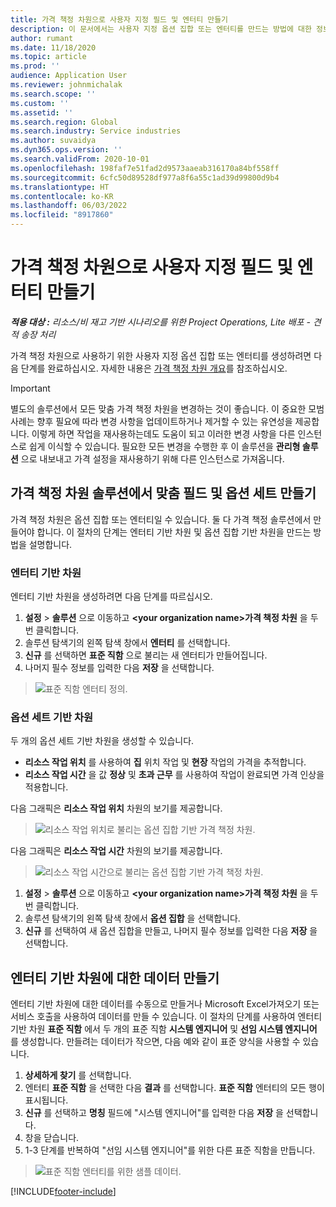 ```yaml
---
title: 가격 책정 차원으로 사용자 지정 필드 및 엔터티 만들기
description: 이 문서에서는 사용자 지정 옵션 집합 또는 엔터티를 만드는 방법에 대한 정보를 제공합니다.
author: rumant
ms.date: 11/18/2020
ms.topic: article
ms.prod: ''
audience: Application User
ms.reviewer: johnmichalak
ms.search.scope: ''
ms.custom: ''
ms.assetid: ''
ms.search.region: Global
ms.search.industry: Service industries
ms.author: suvaidya
ms.dyn365.ops.version: ''
ms.search.validFrom: 2020-10-01
ms.openlocfilehash: 198faf7e51fad2d9573aaeab316170a84bf558ff
ms.sourcegitcommit: 6cfc50d89528df977a8f6a55c1ad39d99800d9b4
ms.translationtype: HT
ms.contentlocale: ko-KR
ms.lasthandoff: 06/03/2022
ms.locfileid: "8917860"
---
```

# <a name="create-custom-fields-and-entities-as-pricing-dimensions"></a>가격 책정 차원으로 사용자 지정 필드 및 엔터티 만들기

_**적용 대상 :** 리소스/비 재고 기반 시나리오를 위한 Project Operations, Lite 배포 - 견적 송장 처리_

가격 책정 차원으로 사용하기 위한 사용자 지정 옵션 집합 또는 엔터티를 생성하려면 다음 단계를 완료하십시오. 자세한 내용은 [가격 책정 차원 개요](pricing-dimensions-overview.md)를 참조하십시오.  

> [!IMPORTANT]
> 별도의 솔루션에서 모든 맞춤 가격 책정 차원을 변경하는 것이 좋습니다. 이 중요한 모범 사례는 향후 필요에 따라 변경 사항을 업데이트하거나 제거할 수 있는 유연성을 제공합니다. 이렇게 하면 작업을 재사용하는데도 도움이 되고 이러한 변경 사항을 다른 인스턴스로 쉽게 이식할 수 있습니다. 필요한 모든 변경을 수행한 후 이 솔루션을 **관리형 솔루션** 으로 내보내고 가격 설정을 재사용하기 위해 다른 인스턴스로 가져옵니다.

  
## <a name="create-custom-fields-and-option-sets-in-the-pricing-dimension-solution"></a>가격 책정 차원 솔루션에서 맞춤 필드 및 옵션 세트 만들기

가격 책정 차원은 옵션 집합 또는 엔터티일 수 있습니다. 둘 다 가격 책정 솔루션에서 만들어야 합니다. 이 절차의 단계는 엔터티 기반 차원 및 옵션 집합 기반 차원을 만드는 방법을 설명합니다.

### <a name="entity-based-dimensions"></a>엔터티 기반 차원
엔터티 기반 차원을 생성하려면 다음 단계를 따르십시오.

1. **설정** > **솔루션** 으로 이동하고 **\<your organization name>가격 책정 차원** 을 두 번 클릭합니다.
2. 솔루션 탐색기의 왼쪽 탐색 창에서 **엔터티** 를 선택합니다.
3. **신규** 를 선택하면 **표준 직함** 으로 불리는 새 엔터티가 만들어집니다. 
4. 나머지 필수 정보를 입력한 다음 **저장** 을 선택합니다.

> ![표준 직함 엔터티 정의.](media/Standard-Title-entity-definition.png)

### <a name="option-set-based-dimensions"></a>옵션 세트 기반 차원 
두 개의 옵션 세트 기반 차원을 생성할 수 있습니다. 

- **리소스 작업 위치** 를 사용하여 **집** 위치 작업 및 **현장** 작업의 가격을 추적합니다. 
- **리소스 작업 시간** 을 값 **정상** 및 **초과 근무** 를 사용하여 작업이 완료되면 가격 인상을 적용합니다.

다음 그래픽은 **리소스 작업 위치** 차원의 보기를 제공합니다. 

> ![리소스 작업 위치로 불리는 옵션 집합 기반 가격 책정 차원.](media/Option-set-PD-called-Resource-Work-Location.png)

다음 그래픽은 **리소스 작업 시간** 차원의 보기를 제공합니다. 

> ![리소스 작업 시간으로 불리는 옵션 집합 기반 가격 책정 차원.](media/Option-set-PD-called-Resource-Work-Hours.png)

1. **설정** > **솔루션** 으로 이동하고 **\<your organization name>가격 책정 차원** 을 두 번 클릭합니다. 
2. 솔루션 탐색기의 왼쪽 탐색 창에서 **옵션 집합** 을 선택합니다. 
3. **신규** 를 선택하여 새 옵션 집합을 만들고, 나머지 필수 정보를 입력한 다음 **저장** 을 선택합니다.

## <a name="create-data-for-entity-based-dimensions"></a>엔터티 기반 차원에 대한 데이터 만들기

엔터티 기반 차원에 대한 데이터를 수동으로 만들거나 Microsoft Excel가져오기 또는 서비스 호출을 사용하여 데이터를 만들 수 있습니다. 이 절차의 단계를 사용하여 엔터티 기반 차원 **표준 직함** 에서 두 개의 표준 직함 **시스템 엔지니어** 및 **선임 시스템 엔지니어** 를 생성합니다. 만들려는 데이터가 작으면, 다음 예와 같이 표준 양식을 사용할 수 있습니다.

1. **상세하게 찾기** 를 선택합니다.
2. 엔터티 **표준 직함** 을 선택한 다음 **결과** 를 선택합니다. **표준 직함** 엔터티의 모든 행이 표시됩니다.
3. **신규** 를 선택하고 **명칭** 필드에 "시스템 엔지니어"를 입력한 다음 **저장** 을 선택합니다.
4. 창을 닫습니다. 
5. 1-3 단계를 반복하여 "선임 시스템 엔지니어"를 위한 다른 표준 직함을 만듭니다.

> ![표준 직함 엔터티를 위한 샘플 데이터.](media/ST-data.png)


[!INCLUDE[footer-include](../includes/footer-banner.md)]